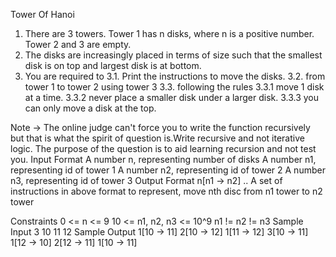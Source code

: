 
Tower Of Hanoi

1. There are 3 towers. Tower 1 has n disks, where n is a positive number. Tower 2 and 3 are empty.
2. The disks are increasingly placed in terms of size such that the smallest disk is on top and largest disk is at bottom.
3. You are required to 
    3.1. Print the instructions to move the disks.
    3.2. from tower 1 to tower 2 using tower 3 
    3.3. following the rules
        3.3.1 move 1 disk at a time.
        3.3.2 never place a smaller disk under a larger disk.
        3.3.3 you can only move a disk at the top.

Note -> The online judge can't force you to write the function recursively but that is what the spirit of question is.Write recursive and not iterative logic. The purpose of the question is to aid learning recursion and not test you.
Input Format
A number n, representing number of disks
A number n1, representing id of tower 1
A number n2, representing id of tower 2
A number n3, representing id of tower 3
Output Format
n[n1 -> n2] 
..
A set of instructions in above format to represent, move nth disc from n1 tower to n2 tower

Constraints
0 <= n <= 9
10 <= n1, n2, n3 <= 10^9
n1 != n2 != n3
Sample Input
3
10
11
12
Sample Output
1[10 -> 11]
2[10 -> 12]
1[11 -> 12]
3[10 -> 11]
1[12 -> 10]
2[12 -> 11]
1[10 -> 11]